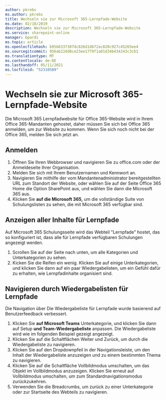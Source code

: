 ```yaml
---
author: pkrebs
ms.author: pkrebs
title: Wechseln sie zur Microsoft 365-Lernpfade-Website
ms.date: 02/18/2019
description: Wechseln sie zur Microsoft 365-Lernpfade-Website
ms.service: sharepoint-online
manager: bpardi
ms.topic: article
ms.openlocfilehash: b95b6337307dc826d1d672ac820c927c45265ee4
ms.sourcegitcommit: 956ab22dd8ce23ee1779f1a01d34b434243c3cb1
ms.translationtype: MT
ms.contentlocale: de-DE
ms.lasthandoff: 05/11/2021
ms.locfileid: "52310589"
---
```

# <a name="go-to-the-microsoft-365-learning-pathways-site"></a>Wechseln sie zur Microsoft 365-Lernpfade-Website

Die Microsoft 365 Lernpfadwebsite für Office 365-Website wird in Ihrem Office 365-Mandanten gehostet, daher müssen Sie sich bei Office 365 anmelden, um zur Website zu kommen. Wenn Sie sich noch nicht bei der Office 365, melden Sie sich jetzt an. 

## <a name="sign-in"></a>Anmelden  

1.  Öffnen Sie Ihren Webbrowser und navigieren Sie zu office.com oder der Anmeldeseite Ihrer Organisation. 
2.  Melden Sie sich mit Ihrem Benutzernamen und Kennwort an.
3.  Navigieren Sie mithilfe der vom Mandantenadministrator bereitgestellten URL zum Standort der Website, oder wählen Sie auf der Seite Office 365 Home die Option SharePoint aus, und wählen Sie dann die Microsoft 365 aus. 
5. Klicken Sie **auf die Microsoft 365,** um die vollständige Suite von Schulungslisten zu sehen, die mit Microsoft 365 verfügbar sind. 

## <a name="view-all-the-learning-pathways-content"></a>Anzeigen aller Inhalte für Lernpfade
Auf Microsoft 365 Schulungsseite wird das Webteil "Lernpfade" hostet, das so konfiguriert ist, dass alle für Lernpfade verfügbaren Schulungen angezeigt werden. 

1. Scrollen Sie auf der Seite nach unten, um alle Kategorien und Unterkategorien zu sehen.
2. Kicken Sie die Reifen ein wenig. Klicken Sie auf einige Unterkategorien, und klicken Sie dann auf ein paar Wiedergabelisten, um ein Gefühl dafür zu erhalten, wie Lernpfadinhalte organisiert sind. 

## <a name="navigate-through-learning-pathways-playlists"></a>Navigieren durch Wiedergabelisten für Lernpfade
Die Navigation über Die Wiedergabeliste für Lernpfade wurde basierend auf Benutzerfeedback verbessert. 

1. Klicken Sie **auf Microsoft Teams** Unterkategorie, und klicken Sie dann auf Setup **und Team-Wiedergabeliste** anpassen. Die Wiedergabeliste wird wie im folgenden Beispiel gezeigt angezeigt.
2. Klicken Sie auf die Schaltflächen Weiter und Zurück, um durch die Wiedergabeliste zu navigieren.
3. Klicken Sie auf den Dropdownpfeil in der Navigationsleiste, um den Inhalt der Wiedergabeliste anzuzeigen und zu einem bestimmten Thema zu navigieren.
4. Klicken Sie auf die Schaltfläche Vollbildmodus umschalten, um das Objekt im Vollbildmodus anzuzeigen. Klicken Sie erneut auf Vollbildmodus umschalten, um zum Standardnavigationsmodus zurückzukehren.
5. Verwenden Sie die Breadcrumbs, um zurück zu einer Unterkategorie oder zur Startseite des Webteils zu navigieren.  


